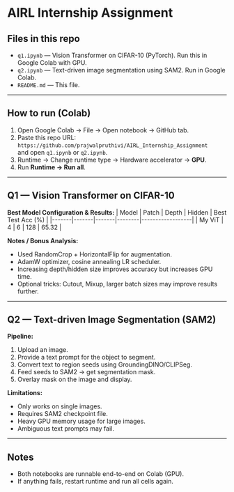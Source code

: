 # AIRL Internship Assignment

## Files in this repo
- `q1.ipynb` — Vision Transformer on CIFAR-10 (PyTorch). Run this in Google Colab with GPU.
- `q2.ipynb` — Text-driven image segmentation using SAM2. Run in Google Colab.
- `README.md` — This file.

---

## How to run (Colab)
1. Open Google Colab → File → Open notebook → GitHub tab.  
2. Paste this repo URL: `https://github.com/prajwalpruthivi/AIRL_Internship_Assignment`  
   and open `q1.ipynb` or `q2.ipynb`.  
3. Runtime → Change runtime type → Hardware accelerator → **GPU**.  
4. Run **Runtime → Run all**.

---

## Q1 — Vision Transformer on CIFAR-10

**Best Model Configuration & Results:**
| Model | Patch | Depth | Hidden | Best Test Acc (%) |
|-------|-------|-------|--------|------------------|
| My ViT | 4     | 6     | 128    | 65.32            |

**Notes / Bonus Analysis:**
- Used RandomCrop + HorizontalFlip for augmentation.
- AdamW optimizer, cosine annealing LR scheduler.
- Increasing depth/hidden size improves accuracy but increases GPU time.
- Optional tricks: Cutout, Mixup, larger batch sizes may improve results further.

---

## Q2 — Text-driven Image Segmentation (SAM2)

**Pipeline:**
1. Upload an image.
2. Provide a text prompt for the object to segment.
3. Convert text to region seeds using GroundingDINO/CLIPSeg.
4. Feed seeds to SAM2 → get segmentation mask.
5. Overlay mask on the image and display.

**Limitations:**
- Only works on single images.
- Requires SAM2 checkpoint file.
- Heavy GPU memory usage for large images.
- Ambiguous text prompts may fail.

---

## Notes
- Both notebooks are runnable end-to-end on Colab (GPU).  
- If anything fails, restart runtime and run all cells again.
